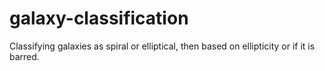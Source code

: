 # galaxy-classification
Classifying galaxies as spiral or elliptical, then based on ellipticity or if it is barred.
